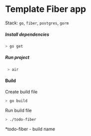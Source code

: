 # Template Fiber app

Stack:
`go`, `fiber`, `postgres`, `gorm` 

##### Install dependencies
```bash
> go get
```

##### Run project
```bash
 > air
 ```

#### Build

Create build file
```bash
> go build
```

Run build file
```bash
> ./todo-fiber
```
*todo-fiber - build name
